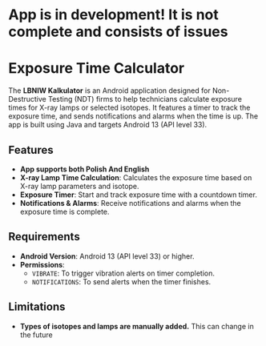 # App is in development! It is not complete and consists of issues
# Exposure Time Calculator

The **LBNIW Kalkulator** is an Android application designed for Non-Destructive Testing (NDT) firms to help technicians calculate exposure times for X-ray lamps or selected isotopes. It features a timer to track the exposure time, and sends notifications and alarms when the time is up. The app is built using Java and targets Android 13 (API level 33).

## Features

- **App supports both Polish And English**
- **X-ray Lamp Time Calculation**: Calculates the exposure time based on X-ray lamp parameters and isotope.
- **Exposure Timer**: Start and track exposure time with a countdown timer.
- **Notifications & Alarms**: Receive notifications and alarms when the exposure time is complete.

## Requirements

- **Android Version**: Android 13 (API level 33) or higher.
- **Permissions**:
  - `VIBRATE`: To trigger vibration alerts on timer completion.
  - `NOTIFICATIONS`: To send alerts when the timer finishes.
 
## Limitations

- **Types of isotopes and lamps are manually added.** This can change in the future
